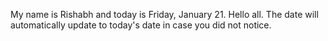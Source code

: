 My name is Rishabh and today is Friday, January 21. Hello all. The date will automatically update to today's date in case you did not notice.
